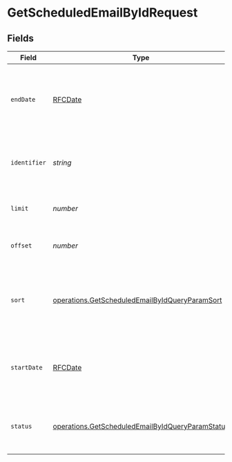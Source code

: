 # GetScheduledEmailByIdRequest


## Fields

| Field                                                                                                                                                                     | Type                                                                                                                                                                      | Required                                                                                                                                                                  | Description                                                                                                                                                               |
| ------------------------------------------------------------------------------------------------------------------------------------------------------------------------- | ------------------------------------------------------------------------------------------------------------------------------------------------------------------------- | ------------------------------------------------------------------------------------------------------------------------------------------------------------------------- | ------------------------------------------------------------------------------------------------------------------------------------------------------------------------- |
| `endDate`                                                                                                                                                                 | [RFCDate](../../types/rfcdate.md)                                                                                                                                         | :heavy_minus_sign:                                                                                                                                                        | Mandatory if `startDate` is used. Ending date (YYYY-MM-DD) till which you want to fetch the list. Maximum time period that can be selected is one month.                  |
| `identifier`                                                                                                                                                              | *string*                                                                                                                                                                  | :heavy_check_mark:                                                                                                                                                        | The `batchId` of scheduled emails batch (Should be a valid UUIDv4) or the `messageId` of scheduled email.                                                                 |
| `limit`                                                                                                                                                                   | *number*                                                                                                                                                                  | :heavy_minus_sign:                                                                                                                                                        | Number of documents returned per page. Not valid when identifier is `messageId`.                                                                                          |
| `offset`                                                                                                                                                                  | *number*                                                                                                                                                                  | :heavy_minus_sign:                                                                                                                                                        | Index of the first document on the page.  Not valid when identifier is `messageId`.                                                                                       |
| `sort`                                                                                                                                                                    | [operations.GetScheduledEmailByIdQueryParamSort](../../models/operations/getscheduledemailbyidqueryparamsort.md)                                                          | :heavy_minus_sign:                                                                                                                                                        | Sort the results in the ascending/descending order of record creation. Default order is **descending** if `sort` is not passed. Not valid when identifier is `messageId`. |
| `startDate`                                                                                                                                                               | [RFCDate](../../types/rfcdate.md)                                                                                                                                         | :heavy_minus_sign:                                                                                                                                                        | Mandatory if `endDate` is used. Starting date (YYYY-MM-DD) from which you want to fetch the list. Can be maximum 30 days older tha current date.                          |
| `status`                                                                                                                                                                  | [operations.GetScheduledEmailByIdQueryParamStatus](../../models/operations/getscheduledemailbyidqueryparamstatus.md)                                                      | :heavy_minus_sign:                                                                                                                                                        | Filter the records by `status` of the scheduled email batch or message. Not valid when identifier is `messageId`.                                                         |